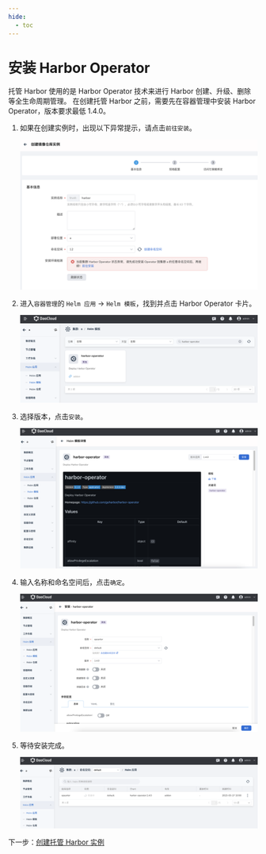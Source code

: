 ```yaml
---
hide:
  - toc
---
```


# 安装 Harbor Operator

托管 Harbor 使用的是 Harbor Operator 技术来进行 Harbor 创建、升级、删除等全生命周期管理。
在创建托管 Harbor 之前，需要先在容器管理中安装 Harbor Operator，版本要求最低 1.4.0。

1. 如果在创建实例时，出现以下异常提示，请点击`前往安装`。

    ![operator 异常](../images/errors.png)

1. 进入`容器管理`的 `Helm 应用` -> `Helm 模板`，找到并点击 Harbor Operator 卡片。

    ![找到 operator](../images/operator01.png)

1. 选择版本，点击`安装`。

    ![安装](../images/operator02.png)

1. 输入名称和命名空间后，点击`确定`。

    ![填表](../images/operator03.png)

1. 等待安装完成。

    ![安装](../images/operator04.png)

下一步：[创建托管 Harbor 实例](./harbor.md)
